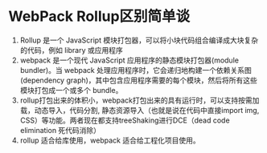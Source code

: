 # WebPack Rollup区别简单谈
1. Rollup 是一个 JavaScript 模块打包器，可以将小块代码组合编译成大块复杂的代码，例如 library 或应用程序
2. webpack 是一个现代 JavaScript 应用程序的静态模块打包器(module bundler)。当 webpack 处理应用程序时，它会递归地构建一个依赖关系图(dependency graph)，其中包含应用程序需要的每个模块，然后将所有这些模块打包成一个或多个 bundle。
3. rollup打包出来的体积小，webpack打包出来的具有运行时，可以支持按需加载，动态导入，代码分割, 静态资源导入（也就是说在代码中直接import img, CSS）等功能。两者现在都支持treeShaking进行DCE（dead code elimination 死代码消除）
4. rollup 适合给库使用，webpack 适合给工程化项目使用。